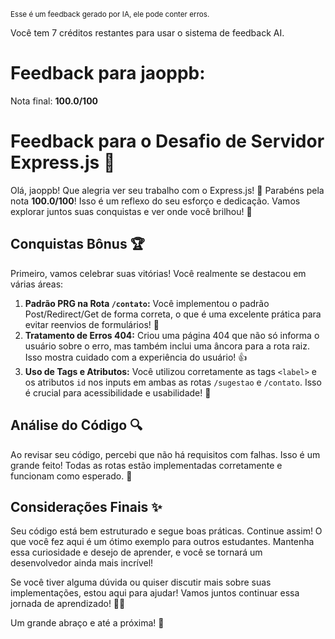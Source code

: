 <sup>Esse é um feedback gerado por IA, ele pode conter erros.</sup>

Você tem 7 créditos restantes para usar o sistema de feedback AI.

# Feedback para jaoppb:

Nota final: **100.0/100**

# Feedback para o Desafio de Servidor Express.js 🚀

Olá, jaoppb! Que alegria ver seu trabalho com o Express.js! 🎉 Parabéns pela nota **100.0/100**! Isso é um reflexo do seu esforço e dedicação. Vamos explorar juntos suas conquistas e ver onde você brilhou! 🌟

## Conquistas Bônus 🏆
Primeiro, vamos celebrar suas vitórias! Você realmente se destacou em várias áreas:

1. **Padrão PRG na Rota `/contato`:** Você implementou o padrão Post/Redirect/Get de forma correta, o que é uma excelente prática para evitar reenvios de formulários! 👏
2. **Tratamento de Erros 404:** Criou uma página 404 que não só informa o usuário sobre o erro, mas também inclui uma âncora para a rota raiz. Isso mostra cuidado com a experiência do usuário! 👍
3. **Uso de Tags e Atributos:** Você utilizou corretamente as tags `<label>` e os atributos `id` nos inputs em ambas as rotas `/sugestao` e `/contato`. Isso é crucial para acessibilidade e usabilidade! 🎊

## Análise do Código 🔍
Ao revisar seu código, percebi que não há requisitos com falhas. Isso é um grande feito! Todas as rotas estão implementadas corretamente e funcionam como esperado. 🎈

## Considerações Finais ✨
Seu código está bem estruturado e segue boas práticas. Continue assim! O que você fez aqui é um ótimo exemplo para outros estudantes. Mantenha essa curiosidade e desejo de aprender, e você se tornará um desenvolvedor ainda mais incrível!

Se você tiver alguma dúvida ou quiser discutir mais sobre suas implementações, estou aqui para ajudar! Vamos juntos continuar essa jornada de aprendizado! 🚀💡

Um grande abraço e até a próxima! 👋
